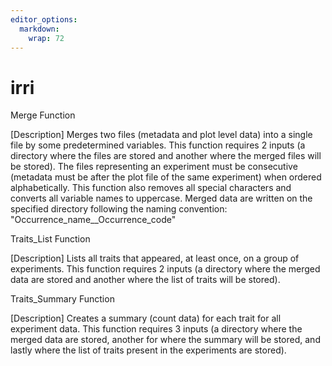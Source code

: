 ```yaml
---
editor_options: 
  markdown: 
    wrap: 72
---
```


# irri

Merge Function

[Description] Merges two files (metadata and plot level data) into a
single file by some predetermined variables. This function requires 2
inputs (a directory where the files are stored and another where the
merged files will be stored). The files representing an experiment must
be consecutive (metadata must be after the plot file of the same
experiment) when ordered alphabetically. This function also removes all
special characters and converts all variable names to uppercase. Merged
data are written on the specified directory following the naming
convention: "Occurrence_name\_\_Occurrence_code"

Traits_List Function

[Description] Lists all traits that appeared, at least once, on a group
of experiments. This function requires 2 inputs (a directory where the
merged data are stored and another where the list of traits will be
stored).

Traits_Summary Function

[Description] Creates a summary (count data) for each trait for all
experiment data. This function requires 3 inputs (a directory where the
merged data are stored, another for where the summary will be stored,
and lastly where the list of traits present in the experiments are
stored).
